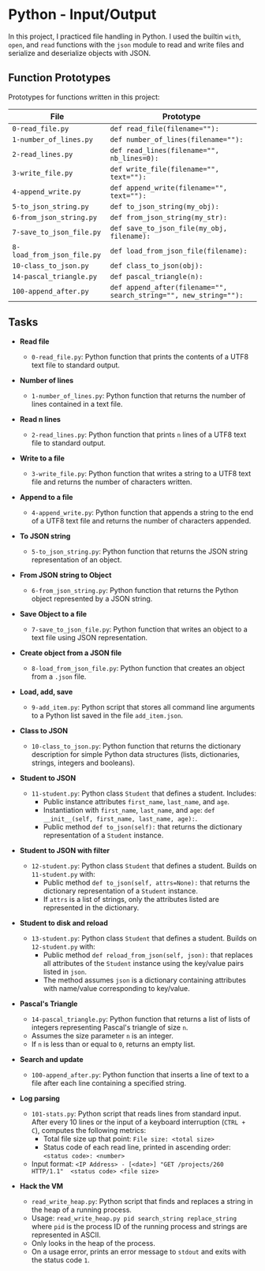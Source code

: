 # Python - Input/Output

In this project, I practiced file handling in Python. I used the builtin `with`, 
`open`, and `read` functions with the `json` module to read and write files and 
serialize and deserialize objects with JSON.

## Function Prototypes
Prototypes for functions written in this project:

| File        | Prototype               |
| ----------- | ----------------------- |
| `0-read_file.py` | `def read_file(filename=""):` |
| `1-number_of_lines.py` | `def number_of_lines(filename=""):` |
| `2-read_lines.py` | `def read_lines(filename="", nb_lines=0):` |
| `3-write_file.py` | `def write_file(filename="", text=""):` |
| `4-append_write.py` | `def append_write(filename="", text=""):` |
| `5-to_json_string.py` | `def to_json_string(my_obj):` |
| `6-from_json_string.py` | `def from_json_string(my_str):` |
| `7-save_to_json_file.py` | `def save_to_json_file(my_obj, filename):` |
| `8-load_from_json_file.py` | `def load_from_json_file(filename):` |
| `10-class_to_json.py` | `def class_to_json(obj):` |
| `14-pascal_triangle.py` | `def pascal_triangle(n):` |
| `100-append_after.py` | `def append_after(filename="", search_string="", new_string=""):` |

## Tasks
* **Read file**
  * `0-read_file.py`: Python function that prints the contents of a UTF8 text 
file to standard output. 

* **Number of lines**
  * `1-number_of_lines.py`: Python function that returns the number of lines 
contained in a text file.

* **Read n lines**
  * `2-read_lines.py`: Python function that prints `n` lines of a UTF8 text 
file to standard output.

* **Write to a file**
  * `3-write_file.py`: Python function that writes a string to a UTF8 text 
file and returns the number of characters written.

* **Append to a file**
  * `4-append_write.py`: Python function that appends a string to the end of a 
UTF8 text file and returns the number of characters appended.

* **To JSON string**
  * `5-to_json_string.py`: Python function that returns the JSON string 
representation of an object.

* **From JSON string to Object**
  * `6-from_json_string.py`: Python function that returns the Python object 
represented by a JSON string.

* **Save Object to a file**
  * `7-save_to_json_file.py`: Python function that writes an object to a text 
file using JSON representation.

* **Create object from a JSON file**
  * `8-load_from_json_file.py`: Python function that creates an object from a 
`.json` file.

* **Load, add, save**
  * `9-add_item.py`: Python script that stores all command line arguments to a 
Python list saved in the file `add_item.json`.

* **Class to JSON**
  * `10-class_to_json.py`: Python function that returns the dictionary 
description for simple Python data structures (lists, dictionaries, strings, 
integers and booleans).

* **Student to JSON**
  * `11-student.py`: Python class `Student` that defines a student. Includes:
    * Public instance attributes `first_name`, `last_name`, and `age`.
    * Instantiation with `first_name`, `last_name`, and `age`: 
`def __init__(self, first_name, last_name, age):`.
    * Public method `def to_json(self):` that returns the dictionary 
representation of a `Student` instance.

* **Student to JSON with filter**
  * `12-student.py`: Python class `Student` that defines a student. Builds on 
`11-student.py` with:
    * Public method `def to_json(self, attrs=None):` that returns the 
dictionary representation of a `Student` instance.
    * If `attrs` is a list of strings, only the attributes listed are 
represented in the dictionary.

* **Student to disk and reload**
  * `13-student.py`: Python class `Student` that defines a student. Builds on 
`12-student.py` with:
    * Public method `def reload_from_json(self, json):` that replaces all 
attributes of the `Student` instance using the key/value pairs listed in `json`.
    * The method assumes `json` is a dictionary containing attributes with 
name/value corresponding to key/value.

* **Pascal's Triangle**
  * `14-pascal_triangle.py`: Python function that returns a list of lists of 
integers representing Pascal's triangle of size `n`.
  * Assumes the size parameter `n` is an integer.
  * If `n` is less than or equal to `0`, returns an empty list.

* **Search and update**
  * `100-append_after.py`: Python function that inserts a line of text to a 
file after each line containing a specified string.

* **Log parsing**
  * `101-stats.py`: Python script that reads lines from standard input. After 
every 10 lines or the input of a keyboard interruption (`CTRL + C`), computes the 
following metrics:
    * Total file size up that point: `File size: <total size>`
    * Status code of each read line, printed in ascending order: 
`<status code>: <number>`
  * Input format: `<IP Address> - [<date>] "GET /projects/260 HTTP/1.1" 
<status code> <file size>`

* **Hack the VM**
  * `read_write_heap.py`: Python script that finds and replaces a string in the 
heap of a running process.
  * Usage: `read_write_heap.py pid search_string replace_string` where `pid` is 
the process ID of the running process and strings are represented in ASCII.
  * Only looks in the heap of the process.
  * On a usage error, prints an error message to `stdout` and exits with the 
status code `1`.
